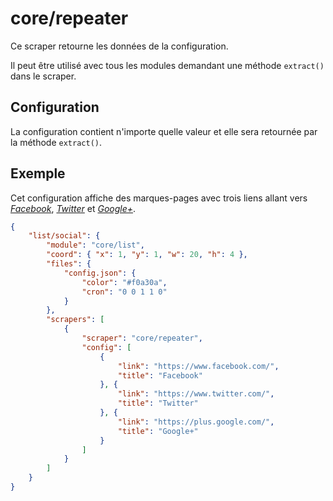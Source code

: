 # core/repeater

Ce scraper retourne les données de la configuration.

Il peut être utilisé avec tous les modules demandant une méthode `extract()`
dans le scraper.

## Configuration

La configuration contient n'importe quelle valeur et elle sera retournée par la
méthode `extract()`.

## Exemple

Cet configuration affiche des marques-pages avec trois liens allant vers
*[Facebook](https://www.facebook.com/)*, *[Twitter](https://www.twitter.com/)*
et *[Google+](https://plus.google.com/)*.

```JSON
{
    "list/social": {
        "module": "core/list",
        "coord": { "x": 1, "y": 1, "w": 20, "h": 4 },
        "files": {
            "config.json": {
                "color": "#f0a30a",
                "cron": "0 0 1 1 0"
            }
        },
        "scrapers": [
            {
                "scraper": "core/repeater",
                "config": [
                    {
                        "link": "https://www.facebook.com/",
                        "title": "Facebook"
                    }, {
                        "link": "https://www.twitter.com/",
                        "title": "Twitter"
                    }, {
                        "link": "https://plus.google.com/",
                        "title": "Google+"
                    }
                ]
            }
        ]
    }
}
```

